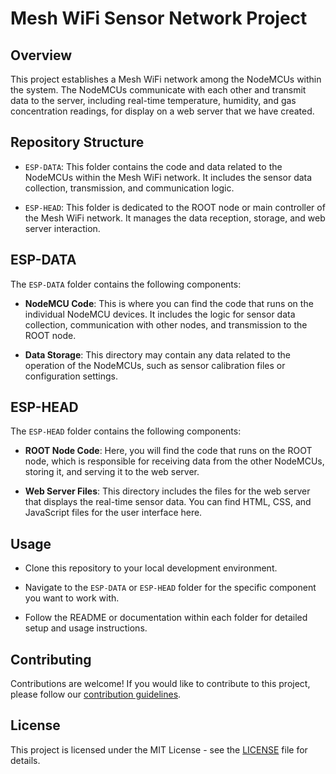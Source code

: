 # Mesh WiFi Sensor Network Project

## Overview

This project establishes a Mesh WiFi network among the NodeMCUs within the system. The NodeMCUs communicate with each other and transmit data to the server, including real-time temperature, humidity, and gas concentration readings, for display on a web server that we have created.

## Repository Structure

- `ESP-DATA`: This folder contains the code and data related to the NodeMCUs within the Mesh WiFi network. It includes the sensor data collection, transmission, and communication logic.

- `ESP-HEAD`: This folder is dedicated to the ROOT node or main controller of the Mesh WiFi network. It manages the data reception, storage, and web server interaction.

## ESP-DATA

The `ESP-DATA` folder contains the following components:

- **NodeMCU Code**: This is where you can find the code that runs on the individual NodeMCU devices. It includes the logic for sensor data collection, communication with other nodes, and transmission to the ROOT node.

- **Data Storage**: This directory may contain any data related to the operation of the NodeMCUs, such as sensor calibration files or configuration settings.

## ESP-HEAD

The `ESP-HEAD` folder contains the following components:

- **ROOT Node Code**: Here, you will find the code that runs on the ROOT node, which is responsible for receiving data from the other NodeMCUs, storing it, and serving it to the web server.

- **Web Server Files**: This directory includes the files for the web server that displays the real-time sensor data. You can find HTML, CSS, and JavaScript files for the user interface here.

## Usage

- Clone this repository to your local development environment.

- Navigate to the `ESP-DATA` or `ESP-HEAD` folder for the specific component you want to work with.

- Follow the README or documentation within each folder for detailed setup and usage instructions.

## Contributing

Contributions are welcome! If you would like to contribute to this project, please follow our [contribution guidelines](CONTRIBUTING.md).

## License

This project is licensed under the MIT License - see the [LICENSE](LICENSE) file for details.
